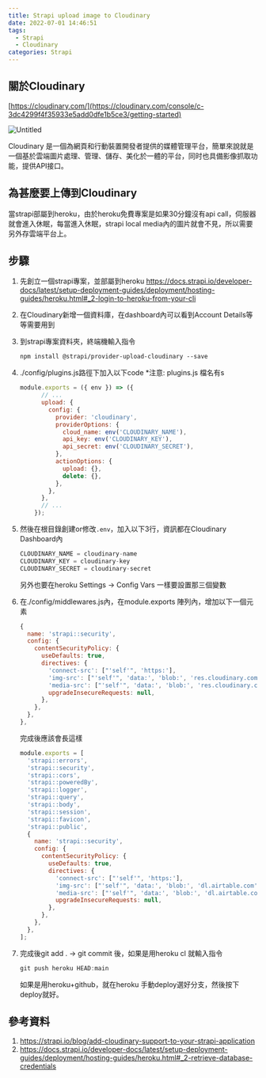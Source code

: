 ```yaml
---
title: Strapi upload image to Cloudinary
date: 2022-07-01 14:46:51
tags:
  - Strapi
  - Cloudinary
categories: Strapi
---
```

## 關於Cloudinary

[https://cloudinary.com/](https://cloudinary.com/console/c-3dc4299f4f35933e5add0dfe1b5ce3/getting-started)

![Untitled](cloud.png)

Cloudinary 是一個為網頁和行動裝置開發者提供的媒體管理平台，簡單來說就是一個基於雲端圖片處理、管理、儲存、美化於一體的平台，同时也具備影像抓取功能，提供API接口。

## 為甚麼要上傳到Cloudinary

當strapi部屬到heroku，由於heroku免費專案是如果30分鐘沒有api call，伺服器就會進入休眠，每當進入休眠，strapi local media內的圖片就會不見，所以需要另外存雲端平台上。

## 步驟

1.  先創立一個strapi專案，並部屬到heroku
https://docs.strapi.io/developer-docs/latest/setup-deployment-guides/deployment/hosting-guides/heroku.html#_2-login-to-heroku-from-your-cli
2. 在Cloudinary新增一個資料庫，在dashboard內可以看到Account Details等等需要用到
3. 到strapi專案資料夾，終端機輸入指令
    
    ```html
    npm install @strapi/provider-upload-cloudinary --save
    ```
    
4. ./config/plugins.js路徑下加入以下code
*注意: plugins.js 檔名有s
    
    ```jsx
    module.exports = ({ env }) => ({
          // ...
          upload: {
            config: {
              provider: 'cloudinary',
              providerOptions: {
                cloud_name: env('CLOUDINARY_NAME'),
                api_key: env('CLOUDINARY_KEY'),
                api_secret: env('CLOUDINARY_SECRET'),
              },
              actionOptions: {
                upload: {},
                delete: {},
              },
            },
          },
          // ...
        });
    ```
    
5. 然後在根目錄創建or修改`.env`，加入以下3行，資訊都在Cloudinary Dashboard內
    
    ```jsx
    CLOUDINARY_NAME = cloudinary-name
    CLOUDINARY_KEY = cloudinary-key
    CLOUDINARY_SECRET = cloudinary-secret
    ```
    
    另外也要在heroku Settings → Config Vars 一樣要設置那三個變數
    
6. 在./config/middlewares.js內，在module.exports 陣列內，增加以下一個元素
    
    ```jsx
    {
      name: 'strapi::security',
      config: {
        contentSecurityPolicy: {
          useDefaults: true,
          directives: {
            'connect-src': ["'self'", 'https:'],
            'img-src': ["'self'", 'data:', 'blob:', 'res.cloudinary.com'],
            'media-src': ["'self'", 'data:', 'blob:', 'res.cloudinary.com'],
            upgradeInsecureRequests: null,
          },
        },
      },
    },
    ```
    
    完成後應該會長這樣
    
    ```jsx
    module.exports = [
      'strapi::errors',
      'strapi::security',
      'strapi::cors',
      'strapi::poweredBy',
      'strapi::logger',
      'strapi::query',
      'strapi::body',
      'strapi::session',
      'strapi::favicon',
      'strapi::public',
      {
        name: 'strapi::security',
        config: {
          contentSecurityPolicy: {
            useDefaults: true,
            directives: {
              'connect-src': ["'self'", 'https:'],
              'img-src': ["'self'", 'data:', 'blob:', 'dl.airtable.com', 'res.cloudinary.com'],
              'media-src': ["'self'", 'data:', 'blob:', 'dl.airtable.com', 'res.cloudinary.com'],
              upgradeInsecureRequests: null,
            },
          },
        },
      },
    ];
    ```
    
7. 完成後git add . → git commit 後，如果是用heroku cl 就輸入指令
    
    ```jsx
    git push heroku HEAD:main
    ```
    
    如果是用heroku+github，就在heroku 手動deploy選好分支，然後按下deploy就好。
    

## 參考資料

1.  https://strapi.io/blog/add-cloudinary-support-to-your-strapi-application
2. https://docs.strapi.io/developer-docs/latest/setup-deployment-guides/deployment/hosting-guides/heroku.html#_2-retrieve-database-credentials